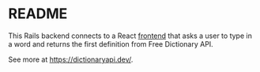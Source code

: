 # README

This Rails backend connects to a React [frontend](https://github.com/sararsaurus/dictionary-frontend) that asks a user to type in a word and returns the first definition from Free Dictionary API.

See more at https://dictionaryapi.dev/.
